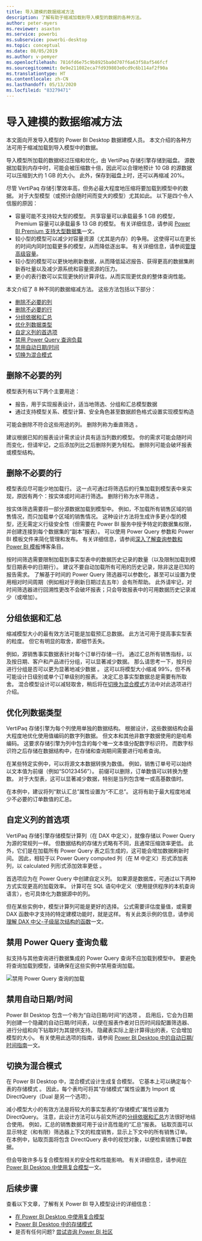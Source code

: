```yaml
---
title: 导入建模的数据缩减方法
description: 了解有助于缩减加载到导入模型的数据的各种方法。
author: peter-myers
ms.reviewer: asaxton
ms.service: powerbi
ms.subservice: powerbi-desktop
ms.topic: conceptual
ms.date: 08/05/2019
ms.author: v-pemyer
ms.openlocfilehash: 7816fd6e75c9b8925ba0d707f6a63f58af546fcf
ms.sourcegitcommit: 0e9e211082eca7fd939803e0cd9c6b114af2f90a
ms.translationtype: HT
ms.contentlocale: zh-CN
ms.lasthandoff: 05/13/2020
ms.locfileid: "83279471"
---
```

# <a name="data-reduction-techniques-for-import-modeling"></a>导入建模的数据缩减方法

本文面向开发导入模型的 Power BI Desktop 数据建模人员。 本文介绍的各种方法可用于缩减加载到导入模型中的数据。

导入模型所加载的数据经过压缩和优化，由 VertiPaq 存储引擎存储到磁盘。 源数据加载到内存中时，可能会被压缩数十倍，因此可以合理地预计 10 GB 的源数据可以压缩到大约 1 GB 的大小。 此外，保存到磁盘上时，还可以再缩减 20%。

尽管 VertiPaq 存储引擎效率高，但务必最大程度地压缩将要加载到模型中的数据。 对于大型模型（或预计会随时间而变大的模型）尤其如此。 以下是四个令人信服的原因：

- 容量可能不支持较大型的模型。 共享容量可以承载最多 1 GB 的模型，Premium 容量可以承载最多 13 GB 的模型。 有关详细信息，请参阅 [Power BI Premium 支持大型数据集](../admin/service-premium-what-is.md)一文。
- 较小型的模型可以减少对容量资源（尤其是内存）的争用。 这使得可以在更长的时间内同时加载更多的模型，从而降低逐出率。 有关详细信息，请参阅[管理高级容量](../admin/service-premium-capacity-manage.md)。
- 较小型的模型可以更快地刷新数据，从而降低延迟报告、获得更高的数据集刷新吞吐量以及减少源系统和容量资源的压力。
- 更小的表行数可以实现更快的计算评估，从而实现更优良的整体查询性能。

本文介绍了 8 种不同的数据缩减方法。 这些方法包括以下部分：

- [删除不必要的列](#remove-unnecessary-columns)
- [删除不必要的行](#remove-unnecessary-rows)
- [分组依据和汇总](#group-by-and-summarize)
- [优化列数据类型](#optimize-column-data-types)
- [自定义列的首选项](#preference-for-custom-columns)
- [禁用 Power Query 查询负载](#disable-power-query-query-load)
- [禁用自动日期/时间](#disable-auto-datetime)
- [切换为混合模式](#switch-to-mixed-mode)

## <a name="remove-unnecessary-columns"></a>删除不必要的列

模型表列有以下两个主要用途：

- 报告，用于实现报表设计，适当地筛选、分组和汇总模型数据 
- 通过支持模型关系、模型计算、安全角色甚至数据颜色格式设置实现模型构造 

可能会删除不符合这些用途的列。 删除列称为垂直筛选  。

建议根据已知的报表设计需求设计具有适当列数的模型。 你的需求可能会随时间而变化，但请牢记，之后添加列比之后删除列更为轻松。 删除列可能会破坏报表或模型结构。

## <a name="remove-unnecessary-rows"></a>删除不必要的行

模型表应尽可能少地加载行。 这一点可通过将筛选后的行集加载到模型表中来实现，原因有两个：按实体或时间进行筛选。 删除行称为水平筛选  。

按实体筛选需要将一部分源数据加载到模型中。  例如，不加载所有销售区域的销售情况，而只加载单个区域的销售情况。 这种设计方法将生成许多更小型的模型，还无需定义行级安全性（但需要在 Power BI 服务中授予特定的数据集权限，并创建连接到每个数据集的“副本”报表）。 可以使用 Power Query 参数和 Power BI 模板文件来简化管理和发布。 有关详细信息，请参阅[深入了解查询参数和 Power BI 模板](https://powerbi.microsoft.com/blog/deep-dive-into-query-parameters-and-power-bi-templates/)博客条目。

按时间筛选需要限制加载到事实型表中的数据历史记录的数量（以及限制加载到模型日期表中的日期行）。   建议不要自动加载所有可用的历史记录，除非这是已知的报告需求。 了解基于时间的 Power Query 筛选器可以参数化，甚至可以设置为使用相对时间周期（例如相对于刷新日期过去五年）会有所帮助。 此外请牢记，对时间筛选器进行回溯性更改不会破坏报表；只会导致报表中的可用数据历史记录减少（或增加）。

## <a name="group-by-and-summarize"></a>分组依据和汇总

缩减模型大小的最有效方法可能是加载预汇总数据。 此方法可用于提高事实型表的粒度。 但它有明显的取舍，即细节丢失。

例如，源销售事实数据表针对每个订单行存储一行。 通过汇总所有销售指标，以及按日期、客户和产品进行分组，可以显著减少数据。 那么请思考一下，按月份进行分组是否可以更为显著地减少数据  。 这可以将模型大小缩减 99%，但不再可能设计日级别或单个订单级别的报表。 决定汇总事实型数据总是需要有所取舍。 混合模型设计可以减轻取舍，稍后将在[切换为混合模式](#switch-to-mixed-mode)方法中对此选项进行介绍。

## <a name="optimize-column-data-types"></a>优化列数据类型

VertiPaq 存储引擎为每个列使用单独的数据结构。 根据设计，这些数据结构会最大程度地优化使用值编码的数字列数据。 但文本和其他非数字数据使用的是哈希编码。 这要求存储引擎为列中包含的每个唯一文本值分配数字标识符。 而数字标识符之后存储在数据结构中，在存储和查询期间需要进行哈希查询。

在某些特定实例中，可以将源文本数据转换为数值。 例如，销售订单号可以始终以文本值为前缀（例如“SO123456”）。 前缀可以删除，订单数值可以转换为整数。 对于大型表，这可以显著减少数据，特别是当列包含唯一或高基数值时。

在本例中，建议将列“默认汇总”属性设置为“不汇总”。 这将有助于最大程度地减少不必要的订单数值的汇总。

## <a name="preference-for-custom-columns"></a>自定义列的首选项

VertiPaq 存储引擎存储模型计算列（在 DAX 中定义），就像存储以 Power Query 为源的常规列一样。 但数据结构的存储方式略有不同，且通常压缩效率更低。 此外，它们是在加载所有 Power Query 表之后生成的，这可能会增加数据刷新时间。 因此，相较于以 Power Query computed 列（在 M 中定义）形式添加表列，以 calculated 列形式添加效率更低   。

首选项应为在 Power Query 中创建自定义列。 如果源是数据库，可通过以下两种方式实现更高的加载效率。 计算可在 SQL 语句中定义（使用提供程序的本机查询语言），也可具体化为数据源中的列。

但在某些实例中，模型计算列可能是更好的选择。 公式需要评估度量值，或需要 DAX 函数中才支持的特定建模功能时，就是这样。 有关此类示例的信息，请参阅[理解 DAX 中父-子级层次结构的函数](/dax/understanding-functions-for-parent-child-hierarchies-in-dax)一文。

## <a name="disable-power-query-query-load"></a>禁用 Power Query 查询负载

拟支持与其他查询进行数据集成的 Power Query 查询不应加载到模型中。 要避免将查询加载到模型，请确保在这些实例中禁用查询加载。

![禁用 Power Query 查询的加载](media/import-modeling-data-reduction/power-query-disable-query-load.png)

## <a name="disable-auto-datetime"></a>禁用自动日期/时间

Power BI Desktop 包含一个称为“自动日期/时间”的选项  。 启用后，它会为日期列创建一个隐藏的自动日期/时间表，以便在报表作者对日历时间段配置筛选器、进行分组和向下钻取时为其提供支持。 隐藏表实际上是计算得出的表，它会增加模型的大小。 有关使用此选项的指南，请参阅 [Power BI Desktop 中的自动日期/时间指南](../transform-model/desktop-auto-date-time.md)一文。

## <a name="switch-to-mixed-mode"></a>切换为混合模式

在 Power BI Desktop 中，混合模式设计生成复合模型。 它基本上可以确定每个表的存储模式  。 因此，每个表均可将其“存储模式”属性设置为 Import 或 DirectQuery（Dual 是另一个选项）。

减小模型大小的有效方法是将较大的事实型表的“存储模式”属性设置为 DirectQuery。 注意，此设计方法可以与前文所述的[分组依据和汇总](#group-by-and-summarize)方法很好地结合使用。 例如，汇总的销售数据可用于设计高性能的“汇总”报表。 钻取页面可以显示特定（和有限）筛选器上下文的粒度销售，显示上下文中的所有销售订单。 在本例中，钻取页面将包含 DirectQuery 表中的视觉对象，以便检索销售订单数据。

但会导致许多与复合模型相关的安全性和性能影响。 有关详细信息，请参阅[在 Power BI Desktop 中使用复合模型](../transform-model/desktop-composite-models.md)一文。

## <a name="next-steps"></a>后续步骤

查看以下文章，了解有关 Power BI 导入模型设计的详细信息：

- [在 Power BI Desktop 中使用复合模型](../transform-model/desktop-composite-models.md)
- [Power BI Desktop 中的存储模式](../transform-model/desktop-storage-mode.md)
- 是否有任何问题? [尝试咨询 Power BI 社区](https://community.powerbi.com/)

